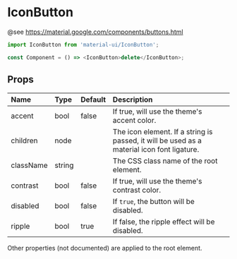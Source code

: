 IconButton
==========

@see https://material.google.com/components/buttons.html

```js
import IconButton from 'material-ui/IconButton';

const Component = () => <IconButton>delete</IconButton>;
```

Props
-----


| Name | Type | Default | Description |
|:-----|:-----|:-----|:-----|
| accent | bool | false |  If true, will use the theme's accent color. |
| children | node |  |  The icon element. If a string is passed, it will be used as a material icon font ligature. |
| className | string |  |  The CSS class name of the root element. |
| contrast | bool | false |  If true, will use the theme's contrast color. |
| disabled | bool | false |  If `true`, the button will be disabled. |
| ripple | bool | true |  If false, the ripple effect will be disabled. |

Other properties (not documented) are applied to the root element.
